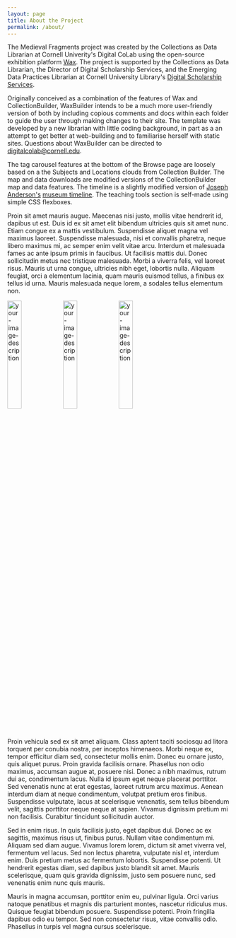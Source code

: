 ```yaml
---
layout: page
title: About the Project
permalink: /about/
---
```


The Medieval Fragments project was created by the Collections as Data Librarian at Cornell Univerity's Digital CoLab using the open-source exhibition platform [Wax](https://minicomp.github.io/wax/). The project is supported by the Collections as Data Librarian, the Director of Digital Scholarship Services, and the Emerging Data Practices Librarian at Cornell University Library's [Digital Scholarship Services](https://www.library.cornell.edu/about/staff/central-departments/digital-scholarship/).

Originally conceived as a combination of the features of Wax and CollectionBuilder, WaxBuilder intends to be a much more user-friendly version of both by including copious comments and docs within each folder to guide the user through making changes to their site. The template was developed by a new librarian with little coding background, in part as a an attempt to get better at web-building and to familiarise herself with static sites. Questions about WaxBuilder can be directed to digitalcolab@cornell.edu. 

The tag carousel features at the bottom of the Browse page are loosely based on a the Subjects and Locations clouds from Collection Builder. The map and data downloads are modified versions of the CollectionBuilder map and data features. The timeline is a slightly modified version of [Joseph Anderson's](https://github.com/fitnycdigitalinitiatives) [museum timeline](https://github.com/fitnycdigitalinitiatives/museum-timeline). The teaching tools section is self-made using simple CSS flexboxes.

Proin sit amet mauris augue. Maecenas nisi justo, mollis vitae hendrerit id, dapibus ut est. Duis id ex sit amet elit bibendum ultricies quis sit amet nunc. Etiam congue ex a mattis vestibulum. Suspendisse aliquet magna vel maximus laoreet. Suspendisse malesuada, nisi et convallis pharetra, neque libero maximus mi, ac semper enim velit vitae arcu. Interdum et malesuada fames ac ante ipsum primis in faucibus. Ut facilisis mattis dui. Donec sollicitudin metus nec tristique malesuada. Morbi a viverra felis, vel laoreet risus. Mauris ut urna congue, ultricies nibh eget, lobortis nulla. Aliquam feugiat, orci a elementum lacinia, quam mauris euismod tellus, a finibus ex tellus id urna. Mauris malesuada neque lorem, a sodales tellus elementum non.

<img src= "https://www.library.cornell.edu/wp-content/uploads/2024/05/Screenshot-2024-05-14-at-6.50.33-AM.png" width="25%" alt="your-image-description" class="center" style="border: 6px #B4A010;"><img src= "https://www.library.cornell.edu/wp-content/uploads/2023/08/DS-bettinger.jpeg" width="25%" alt="your-image-description" class="center" style="border: 6px #B4A010;"><img src= "https://www.library.cornell.edu/wp-content/uploads/2023/08/DS-Iliana.jpeg" class="center" alt="your-image-description" width="25%" style="border: 6px #B4A010;">


Proin vehicula sed ex sit amet aliquam. Class aptent taciti sociosqu ad litora torquent per conubia nostra, per inceptos himenaeos. Morbi neque ex, tempor efficitur diam sed, consectetur mollis enim. Donec eu ornare justo, quis aliquet purus. Proin gravida facilisis ornare. Phasellus non odio maximus, accumsan augue at, posuere nisi. Donec a nibh maximus, rutrum dui ac, condimentum lacus. Nulla id ipsum eget neque placerat porttitor. Sed venenatis nunc at erat egestas, laoreet rutrum arcu maximus. Aenean interdum diam at neque condimentum, volutpat pretium eros finibus. Suspendisse vulputate, lacus at scelerisque venenatis, sem tellus bibendum velit, sagittis porttitor neque neque at sapien. Vivamus dignissim pretium mi non facilisis. Curabitur tincidunt sollicitudin auctor.

Sed in enim risus. In quis facilisis justo, eget dapibus dui. Donec ac ex sagittis, maximus risus ut, finibus purus. Nullam vitae condimentum mi. Aliquam sed diam augue. Vivamus lorem lorem, dictum sit amet viverra vel, fermentum vel lacus. Sed non lectus pharetra, vulputate nisl et, interdum enim. Duis pretium metus ac fermentum lobortis. Suspendisse potenti. Ut hendrerit egestas diam, sed dapibus justo blandit sit amet. Mauris scelerisque, quam quis gravida dignissim, justo sem posuere nunc, sed venenatis enim nunc quis mauris.

Mauris in magna accumsan, porttitor enim eu, pulvinar ligula. Orci varius natoque penatibus et magnis dis parturient montes, nascetur ridiculus mus. Quisque feugiat bibendum posuere. Suspendisse potenti. Proin fringilla dapibus odio eu tempor. Sed non consectetur risus, vitae convallis odio. Phasellus in turpis vel magna cursus scelerisque.




